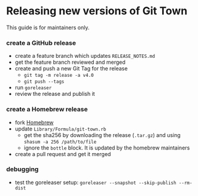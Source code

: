 # Releasing new versions of Git Town

This guide is for maintainers only.

### create a GitHub release

- create a feature branch which updates `RELEASE_NOTES.md`
- get the feature branch reviewed and merged
- create and push a new Git Tag for the release
  - `git tag -m release -a v4.0`
  - `git push --tags`
- run `goreleaser`
- review the release and publish it

### create a Homebrew release

- fork [Homebrew](https://github.com/Homebrew/homebrew)
- update `Library/Formula/git-town.rb`
  - get the sha256 by downloading the release (`.tar.gz`) and using
    `shasum -a 256 /path/to/file`
  - ignore the `bottle` block. It is updated by the homebrew maintainers
- create a pull request and get it merged

### debugging

- test the goreleaser setup: `goreleaser --snapshot --skip-publish --rm-dist`

